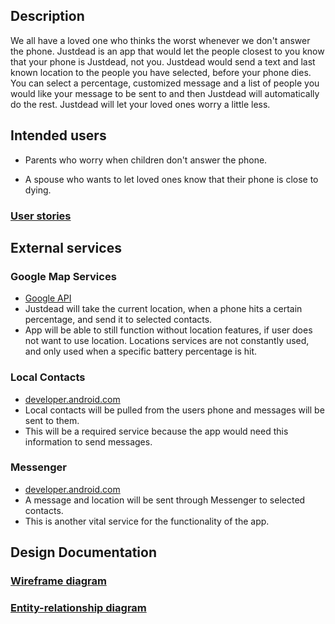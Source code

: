 ## Description 

We all have a loved one who thinks the worst whenever we don't answer the 
phone. Justdead is an app that would let the people closest to you know that your phone 
is  Justdead, not you. Justdead would send a text and last known location to 
the people you have selected, before your phone dies. You can select a percentage, 
customized message and a list of people you would like your message to be sent to 
and then Justdead will automatically do the rest. 
Justdead will let your loved ones worry a little less.

## Intended users

* Parents who worry when children don't answer the phone.

* A spouse who wants to let loved ones know that their phone is close to dying.

### [User stories](user-stories.md)

## External services


### Google Map Services
* [Google API](https://developers.google.com/maps/documentation/embed/get-api-key)
* Justdead will take the current location, when a phone hits a certain percentage, and send it to selected contacts. 
* App will be able to still function without location features, if user does not want to use location. Locations services are not constantly used, and only used when a specific battery percentage is hit. 

### Local Contacts 
* [developer.android.com](https://developer.android.com/training/contacts-provider/retrieve-names)
* Local contacts will be pulled from the users phone and messages will be sent to them.
* This will be a required service because the app would need this information to send messages. 

### Messenger
* [developer.android.com](https://developer.android.com/training/sharing/index.html)
* A message and location will be sent through Messenger to selected contacts. 
* This is another vital service for the functionality of the app.

## Design Documentation


### [Wireframe diagram](wireframe.md)


### [Entity-relationship diagram](erd.md)